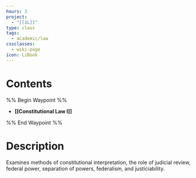 ```yaml
---
hours: 3
project:
  - "[[1L]]"
type: class
tags:
  - academic/law
cssclasses:
  - wiki-page
icon: LiBook
---
```

# Contents

%% Begin Waypoint %%
- **[[Constitutional Law I]]**

%% End Waypoint %%

# Description
Examines methods of constitutional interpretation,
the role of judicial review, federal power,
separation of powers, federalism, and justiciability.